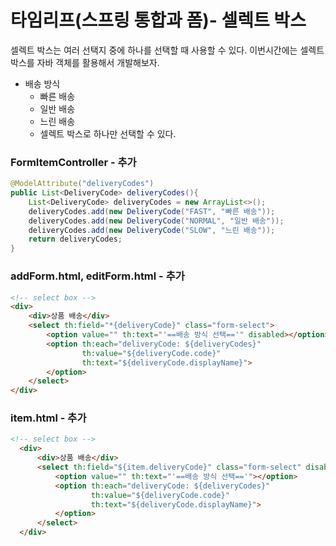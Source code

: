 
# 타임리프(스프링 통합과 폼)- 셀렉트 박스

셀렉트 박스는 여러 선택지 중에 하나를 선택할 때 사용할 수 있다. 이번시간에는 셀렉트 박스를 자바 객체를 활용해서
개발해보자.

- 배송 방식
  - 빠른 배송
  - 일반 배송
  - 느린 배송
  - 셀렉트 박스로 하나만 선택할 수 있다.

### FormItemController - 추가

```java
@ModelAttribute("deliveryCodes")
public List<DeliveryCode> deliveryCodes(){
    List<DeliveryCode> deliveryCodes = new ArrayList<>();
    deliveryCodes.add(new DeliveryCode("FAST", "빠른 배송"));
    deliveryCodes.add(new DeliveryCode("NORMAL", "일반 배송"));
    deliveryCodes.add(new DeliveryCode("SLOW", "느린 배송"));
    return deliveryCodes;
}
```

### addForm.html, editForm.html - 추가

```html
<!-- select box -->
<div>
    <div>상품 배송</div>
    <select th:field="*{deliveryCode}" class="form-select">
        <option value="" th:text="'==배송 방식 선택=='" disabled></option>
        <option th:each="deliveryCode: ${deliveryCodes}"
                th:value="${deliveryCode.code}"
                th:text="${deliveryCode.displayName}">
        </option>
    </select>
</div>
```

### item.html - 추가

```html
<!-- select box -->
  <div>
      <div>상품 배송</div>
      <select th:field="${item.deliveryCode}" class="form-select" disabled>
          <option value="" th:text="'==배송 방식 선택=='"></option>
          <option th:each="deliveryCode: ${deliveryCodes}"
                  th:value="${deliveryCode.code}"
                  th:text="${deliveryCode.displayName}">
          </option>
      </select>
  </div>
```